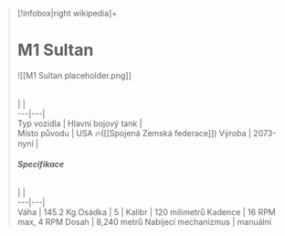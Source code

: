 

> [!infobox|right wikipedia]+  
> # M1 Sultan
> ![[M1 Sultan placeholder.png]]  
> ######  
>  |  |  
> ---|---|   
> Typ vozidla | Hlavní bojový tank |  
> Místo původu |   USA 🔥([[Spojená Zemská federace]])
> Výroba | 2073-nyní |  
>  ######  **Specifikace**
>  |  |  
> ---|---|   
> Váha | 145.2 Kg
> Osádka | 5
>  | 
>  Kalibr | 120 milimetrů
>  Kadence | 16 RPM max, 4 RPM
>  Dosah | 8,240 metrů
>  Nabíjecí mechanizmus | manuální